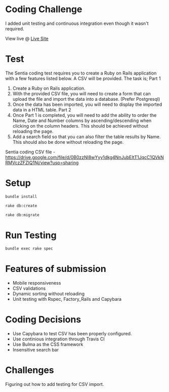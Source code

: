 # Coding Challenge

I added unit testing and continuous integration even though it wasn't required.

View live @ [Live Site](https://sentia-coding-test.herokuapp.com)

# Test

The Sentia coding test requires you to create a Ruby on Rails application with a few features listed
below. A CSV will be provided.
The task is;
Part 1

1.  Create a Ruby on Rails application.
2.  With the provided CSV file, you will need to create a form that can upload the file and import
    the data into a database. (Prefer Postgresql)
3.  Once the data has been imported, you will need to display the imported data in a HTML table.
    Part 2
4.  Once Part 1 is completed, you will need to add the ability to order the Name, Date and Number
    columns by ascending/descending when clicking on the column headers. This should be
    achieved without reloading the page.
5.  Add a search field so that you can also filter the table results by Name. This should also be
    done without reloading the page.

Sentia coding CSV file - https://drive.google.com/file/d/0B0zzNl8wYyy1dkg4NnJubEItT1JqcC1QVkNRMVczZFZIQ1Nj/view?usp=sharing

# Setup

```bash
bundle install
```

```bash
rake db:create
```

```bash
rake db:migrate
```

# Run Testing

```bash
bundle exec rake spec
```

# Features of submission

- Mobile responsiveness
- CSV validations
- Dynamic sorting without reloading
- Unit testing with Rspec, Factory_Rails and Capybara

# Coding Decisions

- Use Capybara to test CSV has been properly configured.
- Use continious integration through Travis CI
- Use Bulma as the CSS framework
- Insensitive search bar

# Challenges

Figuring out how to add testing for CSV import.
